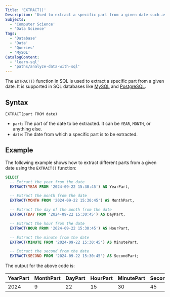 ```yaml
---
Title: 'EXTRACT()'
Description: 'Used to extract a specific part from a given date such as year, month, etc.'
Subjects:
  - 'Computer Science'
  - 'Data Science'
Tags:
  - 'Database'
  - 'Data'
  - 'Queries'
  - 'MySQL'
CatalogContent:
  - 'learn-sql'
  - 'paths/analyze-data-with-sql'
---
```


The `EXTRACT()` function in SQL is used to extract a specific part from a given date. It is supported in SQL databases like [MySQL](https://www.codecademy.com/resources/docs/mysql) and [PostgreSQL](https://www.codecademy.com/resources/docs/postgresql).

## Syntax

```pseudo
EXTRACT(part FROM date)
```

- `part`: The part of the date to be extracted. It can be `YEAR`, `MONTH`, or anything else.
- `date`: The date from which a specific part is to be extracted.

## Example

The following example shows how to extract different parts from a given date using the `EXTRACT()` function:

```sql
SELECT
  -- Extract the year from the date
  EXTRACT(YEAR FROM '2024-09-22 15:30:45') AS YearPart,

  -- Extract the month from the date
  EXTRACT(MONTH FROM '2024-09-22 15:30:45') AS MonthPart,

  -- Extract the day of the month from the date
  EXTRACT(DAY FROM '2024-09-22 15:30:45') AS DayPart,

  -- Extract the hour from the date
  EXTRACT(HOUR FROM '2024-09-22 15:30:45') AS HourPart,

  -- Extract the minute from the date
  EXTRACT(MINUTE FROM '2024-09-22 15:30:45') AS MinutePart,

  -- Extract the second from the date
  EXTRACT(SECOND FROM '2024-09-22 15:30:45') AS SecondPart;
```

The output for the above code is:

| YearPart | MonthPart | DayPart | HourPart | MinutePart | SecondPart |
| -------- | --------- | ------- | -------- | ---------- | ---------- |
| 2024     | 9         | 22      | 15       | 30         | 45         |
